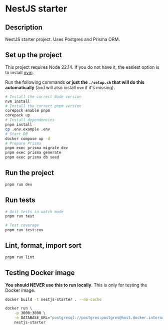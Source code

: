 # NestJS starter

## Description

NestJS starter project. Uses Postgres and Prisma ORM.

## Set up the project

This project requires Node 22.14. If you do not have it, the easiest option is to install [nvm](https://github.com/nvm-sh/nvm#installing-and-updating).

Run the following commands **or just the `./setup.sh` that will do this automatically** (and will also install `nvm` if it's missing).

```bash
# Install the correct Node version
nvm install
# Install the correct pnpm version
corepack enable pnpm
corepack up
# Install dependencies
pnpm install
cp .env.example .env
# Start DB
docker compose up -d
# Prepare Prisma
pnpm exec prisma migrate dev
pnpm exec prisma generate
pnpm exec prisma db seed
```

## Run the project

```bash
pnpm run dev
```

## Run tests

```bash
# Unit tests in watch mode
pnpm run test

# Test coverage
pnpm run test:cov
```

## Lint, format, import sort

```bash
pnpm run lint
```

## Testing Docker image

**You should NEVER use this to run locally**. This is only for testing the Docker image.

```bash
docker build -t nestjs-starter . --no-cache

docker run \
    -p 3000:3000 \
    -e DATABASE_URL="postgresql://postgres:postgres@host.docker.internal:5432/nestjs_starter?schema=starter" \
    nestjs-starter
```
